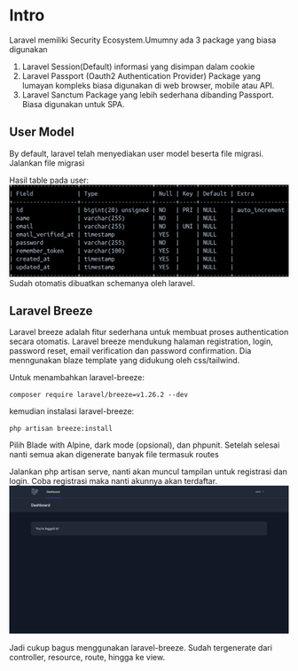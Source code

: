 # Intro
Laravel memiliki Security Ecosystem.Umumny ada 3 package yang biasa digunakan 
1. Laravel Session(Default)
informasi yang disimpan dalam cookie
2. Laravel Passport (Oauth2 Authentication Provider)
Package yang lumayan kompleks biasa digunakan di web browser, mobile atau API.
3. Laravel Sanctum
Package yang lebih sederhana dibanding Passport. Biasa digunakan untuk SPA.


## User Model
By default, laravel telah menyediakan user model beserta file migrasi. Jalankan file migrasi

Hasil table pada user:
![img.png](img.png)
Sudah otomatis dibuatkan schemanya oleh laravel.

## Laravel Breeze
Laravel breeze adalah fitur sederhana untuk membuat proses authentication secara otomatis. Laravel breeze mendukung halaman registration, login, password reset, email verification dan password confirmation. Dia menngunakan blaze template yang didukung oleh css/tailwind.

Untuk menambahkan laravel-breeze:
```shell
composer require laravel/breeze=v1.26.2 --dev
```

kemudian instalasi laravel-breeze:
```shell
php artisan breeze:install
```

Pilih Blade with Alpine, dark mode (opsional), dan phpunit.
Setelah selesai nanti semua akan digenerate banyak file termasuk routes

Jalankan php artisan serve, nanti akan muncul tampilan untuk registrasi dan login. Coba registrasi maka nanti akunnya akan terdaftar.
![img_1.png](img_1.png)

Jadi cukup bagus menggunakan laravel-breeze. Sudah tergenerate dari controller, resource, route, hingga ke view.
